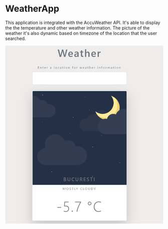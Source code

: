 # WeatherApp
This application is integrated with the AccuWeather API. It's able to display the the temperature and other weather information. 
The picture of the weather it's also dynamic based on timezone of the location that the user searched.

![screenshot](https://github.com/Andrei2022/WeatherApp/blob/main/img/weatherApp.PNG)

 
